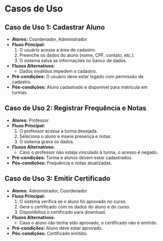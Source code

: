 # Casos de Uso

## Caso de Uso 1: Cadastrar Aluno
- **Atores:** Coordenador, Administrador
- **Fluxo Principal:**
  1. O usuário acessa a área de cadastro.
  2. Preenche os dados do aluno (nome, CPF, contato, etc.).
  3. O sistema salva as informações no banco de dados.
- **Fluxos Alternativos:**
  - Dados inválidos impedem o cadastro.
- **Pré-condições:** O usuário deve estar logado com permissão de cadastro.
- **Pós-condições:** Aluno cadastrado e disponível para matrícula em turmas.

## Caso de Uso 2: Registrar Frequência e Notas
- **Atores:** Professor
- **Fluxo Principal:**
  1. O professor acessa a turma desejada.
  2. Seleciona o aluno e insere presença e notas.
  3. O sistema grava os dados.
- **Fluxos Alternativos:**
  - Caso o professor não esteja vinculado à turma, o acesso é negado.
- **Pré-condições:** Turma e alunos devem estar cadastrados.
- **Pós-condições:** Frequência e notas atualizadas.

## Caso de Uso 3: Emitir Certificado
- **Atores:** Administrador, Coordenador
- **Fluxo Principal:**
  1. O sistema verifica se o aluno foi aprovado no curso.
  2. Gera o certificado com os dados do aluno e do curso.
  3. Disponibiliza o certificado para download.
- **Fluxos Alternativos:**
  - Caso o aluno não tenha sido aprovado, o certificado não é emitido.
- **Pré-condições:** Aluno deve estar aprovado.
- **Pós-condições:** Certificado emitido.